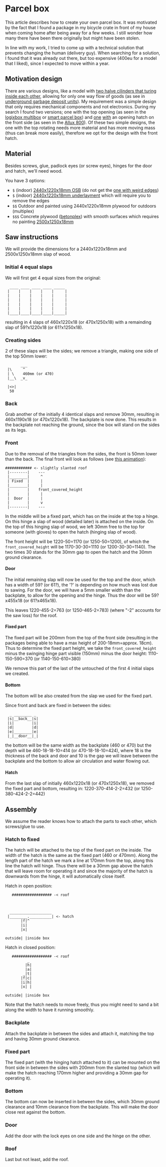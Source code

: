 # Parcel box

This article describes how to create your own parcel box.
It was motivated by the fact that I found a package in my bicycle crate in front of my house
when coming home after being away for a few weeks.
I still wonder how many there have been there originally but might have been stolen.

In line with my work, I tried to come up with a technical solution that prevents changing the human (delivery guy).
When searching for a solution,
I found that it was already out there,
but too expensive (400eu for a model that I liked),
since I expected to move within a year.


## Motivation design

There are various designs,
like a model with
[two halve cilinders that turing inside each other](https://www.youtube.com/watch?v=fFvoW80r_tg),
allowing for only one way flow of goods
(as see in
[underground garbage deposit units](https://www.amsterdam.nl/afval-en-hergebruik/ondergrondse-afvalcontainers/)).
My requirement was a simple design
that only requires mechanical components and not electronics.
During my search I found two versions;
one with the top opening (as seen in the
[logixbox multibox](https://www.logixbox.nl/producten/pakketbrievenbussen/grote-brievenbus-multibox-m.html)
or
[smart parcel box](https://www.smartparcelbox.co.uk/smart-parcel-delivery-box-medium-green.html))
and
[one](https://www.youtube.com/watch?v=VTmUXU7n9d4)
[with](https://www.youtube.com/watch?v=8N44kmBnPiY)
an opening hatch on the front side
(as seen in the
[Allux 800](https://www.youtube.com/watch?v=DUFgL0sbuOM&)).
Of these two simple designs, the one with the top rotating needs more material and has more moving mass (thus can break more easily),
therefore we opt for the design with the front hatch.


## Material

Besides screws,
glue,
padlock eyes (or screw eyes),
hinges for the door and hatch,
we'll need wood.

You have 3 options:
- `$` (indoor) [2440x1220x18mm OSB](https://www.gamma.nl/assortiment/osb3-18-mm-244x122-cm-rechte-kanten/p/B112332) (do not get the [one with weird edges](https://www.praxis.nl/bouwmaterialen/hout/osb/plaat-osb-tong-en-groef-2-zijdig-18mm-244x122cm/5639971))
- `$` (indoor) [2440x1220x18mm underlayment](https://www.praxis.nl/bouwmaterialen/hout/multiplex/multiplex-underlayment-t-g-122x244cm-18mm/5306959) which will require you to remove the edges
- `$$` Outdoor and painted using 2440x1220x18mm plywood for outdoors (multiplex)
- `$$$` Concrete plywood ([betonplex](https://www.dehoutgroothandel.nl/betonplex)) with smooth surfaces which requires no painting [2500x1250x18mm](https://www.plaatprofi.nl/betonplex-18mm-radiata-pine-250)


## Saw instructions

We will provide the dimensions for a 2440x1220x18mm and 2500x1250x18mm slap of wood.

### Initial 4 equal slaps

We will first get 4 equal sizes from the original:
```
  ____ ____ ____ ____ _____
 |    |    |    |    |     |
 |    |    |    |    |     |
 |    |    |    |    |     |
 |    |    |    |    |     |
 |    |    |    |    |     |
 |____|____|____|____|_____|
```

resulting in 4 slaps of 460x1220x18 (or 470x1250x18) with a remainding slap of 59?x1220x18 (or 61?x1250x18).

### Creating sides
2 of these slaps will be the sides; we remove a triangle, making one side of the top 50mm lower:
```
       ___
 |\     ^
 | \    460mm (or 470)
 |__\  _v_

 |<>|
  50
```

### Back
Grab another of the initially 4 identical slaps and remove 30mm,
resulting in 460x1190x18 (or 470x1220x18).
The backplate is now done.
This results in the backplate not reaching the ground,
since the box will stand on the sides as its legs.

### Front
Due to the removal of the triangles from the sides, the front is 50mm lower than the back.
The final front will look as follows
(see [this animation](https://www.youtube.com/watch?v=DUFgL0sbuOM&)):
```
############ <- slightly slanted roof
 |--------|    ---
 |________|     ^
 | Fixed  |     |
 |________|     |
 |        |    front_covered_height
 |        |     |
 |  Door  |     |
 |        |     v
 |--------|    ---

```
In the middle will be a fixed part,
which has on the inside at the top a hinge.
On this hinge a slap of wood (detailed later) is attached on the inside.
On the top of this hinging slap of wood, we left 30mm free to the top for someone
(with gloves) to open the hatch (hinging slap of wood).

The front height will be 1220-50=1170 (or 1250-50=1200),
of which the `front_covered_height` will be 1170-30-30=1110 (or 1200-30-30=1140).
The two times 30 stands for
the 30mm gap to open the hatch
and the 30mm ground clearance.

#### Door
The initial remaining slap will now be used for the top and the door,
which has a width of 59? (or 61?), the '?' is depending on how much was lost due to sawing.
For the door, we will have a 5mm smaller width than the backplate, to allow for the opening and the hinge.
Thus the door will be 59?x455x18 (or 61?x465x18).

This leaves 1220-455-2=763 (or 1250-465-2=783) (where "-2" accounts for the saw loss)
for the roof.


#### Fixed part
The fixed part will be 200mm from the top of the front side
(resulting in the packages being able to have a max height of 200-18mm=approx. 18cm).
Thus to determine the fixed part height, we take the `front_covered_height`
minus the swinging hinge part visible (150mm)
minus the door height:
1110-150-590=370 (or 1140-150-610=380)

We remove this part of the last of the untouched of the first 4 initial slaps we created.

#### Bottom
The bottom will be also created from the slap we used for the fixed part.

Since front and back are fixed in between the sides:
```
  _ ________ _
 |s|__back__|s|
 |i|        |i|
 |d|        |d|
 |e|________|e|
 |_|__door__|_|
```
the bottom will be the same width as the backplate (460 or 470)
but the depth will be 460-18-18-10=414 (or 470-18-18-10=424),
where 18 is the thickness of the back and door and 10 is the gap
we will leave between the backplate and the bottom to allow air circulation and water flowing out.

#### Hatch
From the last slap of initially 460x1220x18 (or 470x1250x18),
we removed the fixed part and bottom, resulting in:
1220-370-414-2-2=432 (or 1250-380-424-2-2=442)

## Assembly

We assume the reader knows how to attach the parts to each other,
which screws/glue to use.

### Hatch to fixed
The hatch will be attached to the top of the fixed part on the inside.
The width of the hatch is the same as the fixed part (460 or 470mm).
Along the length part of the hatch we mark a line at 170mm from the top,
along this line the hatch will hinge.
Thus there will be a 30mm gap above the hatch that will leave room for operating it
and since the majority of the hatch is downwards from the hinge,
it will automatically close itself.

Hatch in open position:
```
   ################## -< roof



  ___________________
 |________.__________| <- hatch
       |f|^
       |i|
       |x|

outside| |inside box
```

Hatch in closed position:
```
   ################## -< roof
          _
         |h|
         |a|
        _|t|
       |f|c|
       |i|h|
       |x| |

outside| |inside box
```

Note that the hatch needs to move freely,
thus you might need to sand a bit along the width to have it running smoothly.

### Backplate
Attach the backplate in between the sides and attach it,
matching the top and having 30mm ground clearance.

### Fixed part
The fixed part (with the hinging hatch attached to it) can be mounted on the front side
in between the sides
with 200mm from the slanted top
(which will make the hatch reaching 170mm higher and providing a 30mm gap for operating it).

### Bottom
The bottom can now be inserted in between the sides,
which 30mm ground clearance and 10mm clearance from the backplate.
This will make the door close rest against the bottom.

### Door
Add the door with the lock eyes on one side and the hinge on the other.

### Roof
Last but not least, add the roof.


